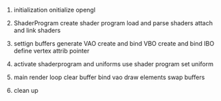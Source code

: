 1. initialization
	onitialize opengl

2. ShaderProgram
	create shader program
	load and parse shaders
	attach and link shaders

3. settign buffers
	generate VAO
	create and bind VBO
	create and bind IBO
	define vertex attrib pointer

4. activate shaderprogram and uniforms
	use shader program
	set uniform

5. main render loop
	clear buffer
	bind vao
	draw elements
	swap buffers

6. clean up
